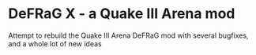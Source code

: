 # DeFRaG X - a Quake III Arena mod

Attempt to rebuild the Quake III Arena DeFRaG mod with several bugfixes, and a whole lot of new ideas
